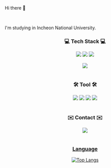 Hi there 👋

<br>

I'm studying in Incheon National University.

<h3 align="center">💻 Tech Stack 💻</h3>
<div align="center">
	<img src = "https://img.shields.io/badge/C-A8B9CC?logo=C&logoColor=white">
	<img src = "https://img.shields.io/badge/C++-00599C?logo=cplusplus&logoColor=white">
	<img src = "https://img.shields.io/badge/JAVA-A8B9CC?logo=JAVA&logoColor=white">
</div>

<br>

<div align="center">
	<img src = "https://img.shields.io/badge/Spring Boot-6DB33F?logo=springboot&logoColor=white">
</div>

<br>

<h3 align="center">🛠️ Tool 🛠️</h3>
<div align="center">
	<img src = "https://img.shields.io/badge/GitHub-181717?logo=GitHub&logoColor=white">
	<img src = "https://img.shields.io/badge/Git-F05032?logo=Git&logoColor=white">
	<img src = "https://img.shields.io/badge/Notion-000000?logo=Notion&logoColor=white">
	<img src = "https://img.shields.io/badge/Figma-F24E1E?logo=Figma&logoColor=white">
</div>

<br>

<h3 align="center">✉️ Contact ✉️</h3>
<div align="center">
	<a href="https://www.instagram.com/d6ng_gyun">
		<img src = "https://img.shields.io/badge/INSTAGRAM-E4405F?logo=Instagram&logoColor=white">
</div>

<br>

<h3 align="center">Language</h3>
<div align="center">
	
![Top Langs](https://github-readme-stats.vercel.app/api/top-langs/?username=d6nggyun&layout=compact)

</div>


<!-- !['s GitHub stats](https://github-readme-stats.vercel.app/api?username=d6nggyun&show_icons=true&theme=radical) -->
